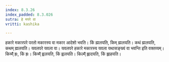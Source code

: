 ```yaml
---
index: 8.3.26
index_padded: 8.3.026
sutra: हे मपरे वा
vritti: kashika

---
```

हकारे मकारपरे परतो मकारस्य वा मकार आदेशो भवति। किं ह्मलयति, किम् ह्मलयति। कथं ह्मलयति, कथम् ह्मलयति। यवलपरे यवला वा। यवलपरे हकारे मकारस्य यवला यथासङ्ख्यं वा भवन्ति इति वक्तव्यम्। किय्म्̐ ह्रः, किं ह्रः। किव्म्̐ ह्वलयति, किं ह्वलयति। किल्म्̐ ह्लादयति, किं ह्लाहयति।